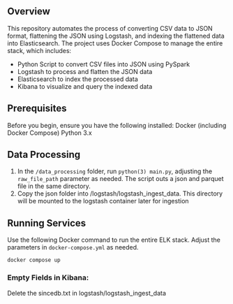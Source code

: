 ## Overview
This repository automates the process of converting CSV data to JSON format, flattening the JSON using Logstash, and indexing the flattened data into Elasticsearch. The project uses Docker Compose to manage the entire stack, which includes:

- Python Script to convert CSV files into JSON using PySpark
- Logstash to process and flatten the JSON data
- Elasticsearch to index the processed data
- Kibana to visualize and query the indexed data

## Prerequisites
Before you begin, ensure you have the following installed:
Docker (including Docker Compose)
Python 3.x

## Data Processing
1) In the `/data_processing` folder, run `python(3) main.py`, adjusting the `raw_file_path` parameter as needed. The script outs a json and parquet file in the same directory.
2) Copy the json folder into /logstash/logstash_ingest_data. This directory will be mounted to the logstash container later for ingestion

## Running Services
Use the following Docker command to run the entire ELK stack. Adjust the parameters in `docker-compose.yml` as needed.

```docker compose up``` 


### Empty Fields in Kibana:
Delete the sincedb.txt in logstash/logstash_ingest_data 

